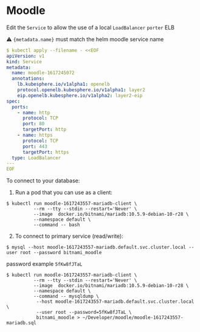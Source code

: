 # Moodle

Edit the `Service` to allow the use of a local `LoadBalancer`  `porter` ELB

:warning: `{metadata.name}` must match the helm moodle service name

```yaml
$ kubectl apply --filename - <<EOF
apiVersion: v1
kind: Service
metadata:
  name: moodle-1617245072
  annotations:
    lb.kubesphere.io/v1alpha1: openelb
    protocol.openelb.kubesphere.io/v1alpha1: layer2
    eip.openelb.kubesphere.io/v1alpha2: layer2-eip
spec:
  ports:
    - name: http
      protocol: TCP
      port: 80
      targetPort: http
    - name: https
      protocol: TCP
      port: 443
      targetPort: https
  type: LoadBalancer
---
EOF
```

To connect to your database:

  1. Run a pod that you can use as a client:

```
$ kubectl run moodle-1617243557-mariadb-client \
          --rm --tty --stdin --restart='Never' \
          --image  docker.io/bitnami/mariadb:10.5.9-debian-10-r28 \
          --namespace default \
          --command -- bash
```

  2. To connect to primary service (read/write):

```
$ mysql --host moodle-1617243557-mariadb.default.svc.cluster.local --user root --password bitnami_moodle
```

password example `5fKw8fJTaL`

```
$ kubectl run moodle-1617243557-mariadb-client \
          --rm --tty --stdin --restart='Never' \
          --image  docker.io/bitnami/mariadb:10.5.9-debian-10-r28 \
          --namespace default \
          --command -- mysqldump \
           --host moodle-1617243557-mariadb.default.svc.cluster.local \
           --user root --password=5fKw8fJTaL \
           bitnami_moodle > ~/Developer/moodle/moodle-1617243557-mariadb.sql
```
